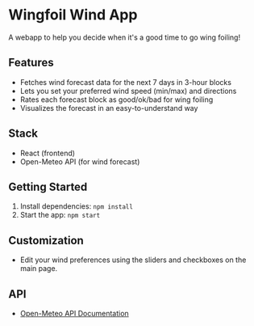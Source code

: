 # Wingfoil Wind App

A webapp to help you decide when it's a good time to go wing foiling!

## Features
- Fetches wind forecast data for the next 7 days in 3-hour blocks
- Lets you set your preferred wind speed (min/max) and directions
- Rates each forecast block as good/ok/bad for wing foiling
- Visualizes the forecast in an easy-to-understand way

## Stack
- React (frontend)
- Open-Meteo API (for wind forecast)

## Getting Started
1. Install dependencies: `npm install`
2. Start the app: `npm start`

## Customization
- Edit your wind preferences using the sliders and checkboxes on the main page.

## API
- [Open-Meteo API Documentation](https://open-meteo.com/en/docs)
